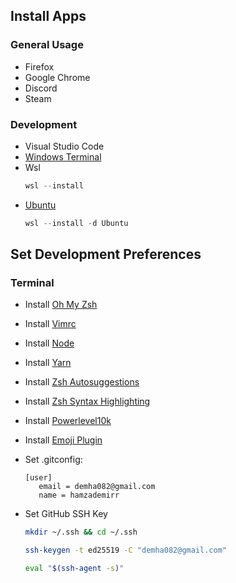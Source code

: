 ## Install Apps

### General Usage

- Firefox
- Google Chrome
- Discord
- Steam

### Development

- Visual Studio Code
- [Windows Terminal](https://apps.microsoft.com/detail/9n0dx20hk701)
- Wsl
  ```PowerShell
  wsl --install
  ```
- [Ubuntu](https://apps.microsoft.com/detail/9pdxgncfsczv)
  ```PowerShell
  wsl --install -d Ubuntu
  ```

## Set Development Preferences

### Terminal

- Install [Oh My Zsh](https://ohmyz.sh)
- Install [Vimrc](https://github.com/amix/vimrc)
- Install [Node](https://nodejs.org/en/)
- Install [Yarn](https://yarnpkg.com/en/docs/install)
- Install [Zsh Autosuggestions](https://github.com/zsh-users/zsh-autosuggestions/blob/master/INSTALL.md)
- Install [Zsh Syntax Highlighting](https://github.com/zsh-users/zsh-syntax-highlighting/blob/master/INSTALL.md)
- Install [Powerlevel10k](https://github.com/romkatv/powerlevel10k)
- Install [Emoji Plugin](https://github.com/ohmyzsh/ohmyzsh/tree/master/plugins/emoji)
- Set .gitconfig:
  ```
  [user]
     email = demha082@gmail.com
     name = hamzademirr
  ```

  
- Set GitHub SSH Key

  ```bash
  mkdir ~/.ssh && cd ~/.ssh
  ```

  ```bash
  ssh-keygen -t ed25519 -C "demha082@gmail.com"
  ```
  
  ```bash
  eval "$(ssh-agent -s)"
  ```
